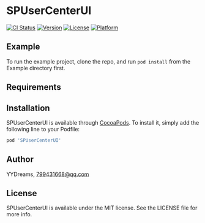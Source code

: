 # SPUserCenterUI

[![CI Status](https://img.shields.io/travis/YYDreams/SPUserCenterUI.svg?style=flat)](https://travis-ci.org/YYDreams/SPUserCenterUI)
[![Version](https://img.shields.io/cocoapods/v/SPUserCenterUI.svg?style=flat)](https://cocoapods.org/pods/SPUserCenterUI)
[![License](https://img.shields.io/cocoapods/l/SPUserCenterUI.svg?style=flat)](https://cocoapods.org/pods/SPUserCenterUI)
[![Platform](https://img.shields.io/cocoapods/p/SPUserCenterUI.svg?style=flat)](https://cocoapods.org/pods/SPUserCenterUI)

## Example

To run the example project, clone the repo, and run `pod install` from the Example directory first.

## Requirements

## Installation

SPUserCenterUI is available through [CocoaPods](https://cocoapods.org). To install
it, simply add the following line to your Podfile:

```ruby
pod 'SPUserCenterUI'
```

## Author

YYDreams, 799431668@qq.com

## License

SPUserCenterUI is available under the MIT license. See the LICENSE file for more info.
